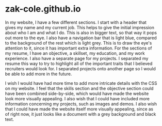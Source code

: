 # zak-cole.github.io

In my website, I have a few different sections. I start with a header that gives my name and my current job. This helps to give the initial impression about who I am and what I do. This is also in bigger text, so that way it pops out more to the eye. I also have a navigation bar that is light blue, compared to the background of the rest which is light grey. This is to draw the eye's attention to it, since it has important extra information. For the sections of my resume, I have an objective, a skillset, my education, and my work experience. I also have a separate page for my projects. I separated my resume this way to try to highlight all of the important traits that I believed recruiters would look for. I separated projects onto another page so I would be able to add more in the future.

I wish I would have had more time to add more intricate details with the CSS on my website. I feel that the skills section and the objective section could have been combined side-by-side, which would have made the website look more visually appealing. I also wish that I could have included more information concerning my projects, such as images and demos. I also wish that I could have made the website itself more visually appealing, since as of right now, it just looks like a document with a grey background and black text.
